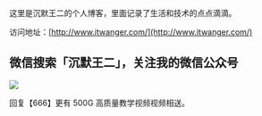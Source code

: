 这里是沉默王二的个人博客，里面记录了生活和技术的点点滴滴。


访问地址：[http://www.itwanger.com/](http://www.itwanger.com/)


## 微信搜索「沉默王二」，关注我的微信公众号

![](http://www.itwanger.com/assets/images/cmower_7.png)

回复【666】更有 500G 高质量教学视频视频相送。
